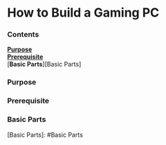 # How to Build a Gaming PC

### Contents
[**Purpose**][Purpose]<br>
[**Prerequisite**][Prerequisite]<br>
[**Basic Parts**][Basic Parts]

### Purpose

### Prerequisite

### Basic Parts






[Purpose]: #Purpose
[Prerequisite]: #Prerequisite
[Basic Parts]: #Basic Parts
